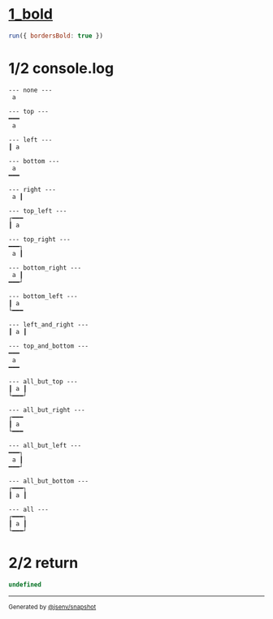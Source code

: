 # [1_bold](../../table_1_cell.test.mjs#L93)

```js
run({ bordersBold: true })
```

# 1/2 console.log

```console
--- none ---
 a 

--- top ---
━━━
 a 

--- left ---
┃ a 

--- bottom ---
 a 
━━━

--- right ---
 a ┃

--- top_left ---
┌━━━
┃ a 

--- top_right ---
━━━┐
 a ┃

--- bottom_right ---
 a ┃
━━━┘

--- bottom_left ---
┃ a 
└━━━

--- left_and_right ---
┃ a ┃

--- top_and_bottom ---
━━━
 a 
━━━

--- all_but_top ---
┃ a ┃
└━━━┘

--- all_but_right ---
┌━━━
┃ a 
└━━━

--- all_but_left ---
━━━┐
 a ┃
━━━┘

--- all_but_bottom ---
┌━━━┐
┃ a ┃

--- all ---
┌━━━┐
┃ a ┃
└━━━┘

```

# 2/2 return

```js
undefined
```

---

<sub>
  Generated by <a href="https://github.com/jsenv/core/tree/main/packages/independent/snapshot">@jsenv/snapshot</a>
</sub>
